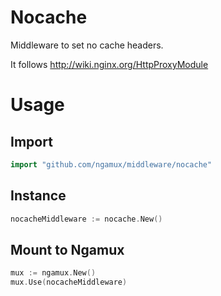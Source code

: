 # Nocache
Middleware to set no cache headers.

It follows http://wiki.nginx.org/HttpProxyModule

# Usage

## Import
```go
import "github.com/ngamux/middleware/nocache"
```

## Instance
```go
nocacheMiddleware := nocache.New()
```

## Mount to Ngamux
```go
mux := ngamux.New()
mux.Use(nocacheMiddleware)
```
